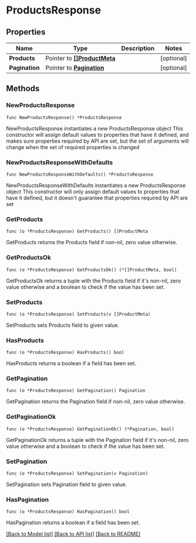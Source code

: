 # ProductsResponse

## Properties

Name | Type | Description | Notes
------------ | ------------- | ------------- | -------------
**Products** | Pointer to [**[]ProductMeta**](ProductMeta.md) |  | [optional] 
**Pagination** | Pointer to [**Pagination**](Pagination.md) |  | [optional] 

## Methods

### NewProductsResponse

`func NewProductsResponse() *ProductsResponse`

NewProductsResponse instantiates a new ProductsResponse object
This constructor will assign default values to properties that have it defined,
and makes sure properties required by API are set, but the set of arguments
will change when the set of required properties is changed

### NewProductsResponseWithDefaults

`func NewProductsResponseWithDefaults() *ProductsResponse`

NewProductsResponseWithDefaults instantiates a new ProductsResponse object
This constructor will only assign default values to properties that have it defined,
but it doesn't guarantee that properties required by API are set

### GetProducts

`func (o *ProductsResponse) GetProducts() []ProductMeta`

GetProducts returns the Products field if non-nil, zero value otherwise.

### GetProductsOk

`func (o *ProductsResponse) GetProductsOk() (*[]ProductMeta, bool)`

GetProductsOk returns a tuple with the Products field if it's non-nil, zero value otherwise
and a boolean to check if the value has been set.

### SetProducts

`func (o *ProductsResponse) SetProducts(v []ProductMeta)`

SetProducts sets Products field to given value.

### HasProducts

`func (o *ProductsResponse) HasProducts() bool`

HasProducts returns a boolean if a field has been set.

### GetPagination

`func (o *ProductsResponse) GetPagination() Pagination`

GetPagination returns the Pagination field if non-nil, zero value otherwise.

### GetPaginationOk

`func (o *ProductsResponse) GetPaginationOk() (*Pagination, bool)`

GetPaginationOk returns a tuple with the Pagination field if it's non-nil, zero value otherwise
and a boolean to check if the value has been set.

### SetPagination

`func (o *ProductsResponse) SetPagination(v Pagination)`

SetPagination sets Pagination field to given value.

### HasPagination

`func (o *ProductsResponse) HasPagination() bool`

HasPagination returns a boolean if a field has been set.


[[Back to Model list]](../README.md#documentation-for-models) [[Back to API list]](../README.md#documentation-for-api-endpoints) [[Back to README]](../README.md)



